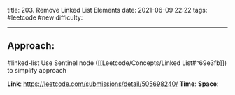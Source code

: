 title: 203. Remove Linked List Elements
date: 2021-06-09 22:22
tags: #leetcode #new
difficulty:

---
## Approach:
#linked-list 
Use Sentinel node ([[Leetcode/Concepts/Linked List#^69e3fb]]) to simplify approach

**Link**: https://leetcode.com/submissions/detail/505698240/
**Time**:
**Space**:
